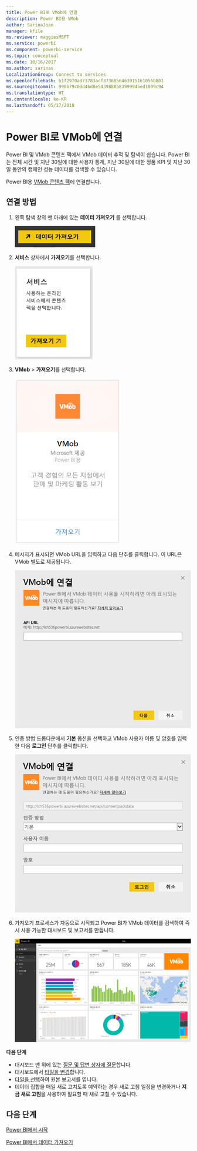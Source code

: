 ```yaml
---
title: Power BI로 VMob에 연결
description: Power BI용 VMob
author: SarinaJoan
manager: kfile
ms.reviewer: maggiesMSFT
ms.service: powerbi
ms.component: powerbi-service
ms.topic: conceptual
ms.date: 10/16/2017
ms.author: sarinas
LocalizationGroup: Connect to services
ms.openlocfilehash: b1f2970ad73783acf3736856463915161056b801
ms.sourcegitcommit: 998b79c0dd46d0e5439888b83999945ed1809c94
ms.translationtype: HT
ms.contentlocale: ko-KR
ms.lasthandoff: 05/17/2018
---
```

# <a name="connect-to-vmob-with-power-bi"></a>Power BI로 VMob에 연결
Power BI 및 VMob 콘텐츠 팩에서 VMob 데이터 추적 및 탐색이 쉽습니다. Power BI는 전체 시간 및 지난 30일에 대한 사용자 통계, 지난 30일에 대한 정품 KPI 및 지난 30일 동안의 캠페인 성능 데이터를 검색할 수 있습니다.

Power BI용 [VMob 콘텐츠 팩](https://app.powerbi.com/getdata/services/vmob)에 연결합니다.

## <a name="how-to-connect"></a>연결 방법
1. 왼쪽 탐색 창의 맨 아래에 있는 **데이터 가져오기** 를 선택합니다.
   
    ![](media/service-connect-to-vmob/getdata.png)
2. **서비스** 상자에서 **가져오기**를 선택합니다.
   
   ![](media/service-connect-to-vmob/services.png)
3. **VMob** \> **가져오기**를 선택합니다.
   
   ![](media/service-connect-to-vmob/vmob.png)
4. 메시지가 표시되면 VMob URL을 입력하고 다음 단추를 클릭합니다. 이 URL은 VMob 별도로 제공됩니다.
   
    ![](media/service-connect-to-vmob/params.png)
5. 인증 방법 드롭다운에서 **기본** 옵션을 선택하고 VMob 사용자 이름 및 암호를 입력한 다음 **로그인** 단추를 클릭합니다.
   
    ![](media/service-connect-to-vmob/creds.png)
6. 가져오기 프로세스가 자동으로 시작되고 Power BI가 VMob 데이터를 검색하여 즉시 사용 가능한 대시보드 및 보고서를 만듭니다.
   
   ![](media/service-connect-to-vmob/dashboard2.png)

**다음 단계**

* 대시보드 맨 위에 있는 [질문 및 답변 상자에 질문](power-bi-q-and-a.md)합니다.
* 대시보드에서 [타일을 변경](service-dashboard-edit-tile.md)합니다.
* [타일을 선택](service-dashboard-tiles.md)하여 원본 보고서를 엽니다.
* 데이터 집합을 매일 새로 고치도록 예약하는 경우 새로 고침 일정을 변경하거나 **지금 새로 고침**을 사용하여 필요할 때 새로 고칠 수 있습니다.

## <a name="next-steps"></a>다음 단계
[Power BI에서 시작](service-get-started.md)

[Power BI에서 데이터 가져오기](service-get-data.md)

